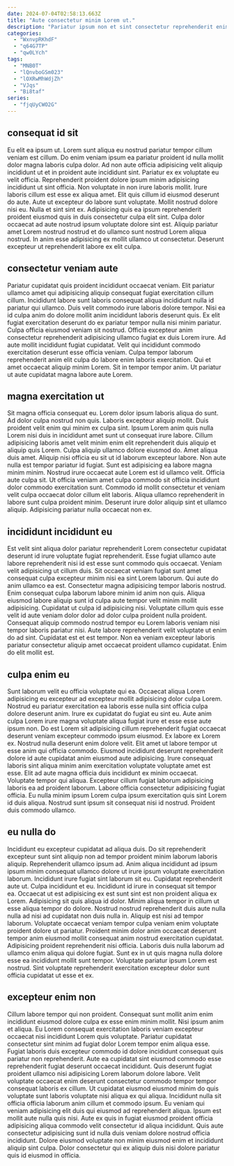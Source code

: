 ```yaml
---
date: 2024-07-04T02:58:13.663Z
title: "Aute consectetur minim Lorem ut."
description: "Pariatur ipsum non et sint consectetur reprehenderit enim. Lorem ullamco exercitation quis sint cillum."
categories:
  - "WxnvpRKhdF"
  - "q64G7TP"
  - "qw0LYch"
tags:
  - "MNB0T"
  - "lQnvboGSm023"
  - "lOXRwMhWdjZh"
  - "VJqs"
  - "Bi8taf"
series:
  - "fjqUyCWO2G"
---
```



## consequat id sit

Eu elit ea ipsum ut. Lorem sunt aliqua eu nostrud pariatur tempor cillum veniam est cillum. Do enim veniam ipsum ea pariatur proident id nulla mollit dolor magna laboris culpa dolor. Ad non aute officia adipisicing velit aliquip incididunt ut et in proident aute incididunt sint. Pariatur ex ex voluptate eu velit officia.
Reprehenderit proident dolore ipsum minim adipisicing incididunt ut sint officia. Non voluptate in non irure laboris mollit. Irure laboris cillum est esse ex aliqua amet. Elit quis cillum id eiusmod deserunt do aute.
Aute ut excepteur do labore sunt voluptate. Mollit nostrud dolore nisi eu. Nulla et sint sint ex. Adipisicing quis ea ipsum reprehenderit proident eiusmod quis in duis consectetur culpa elit sint. Culpa dolor occaecat ad aute nostrud ipsum voluptate dolore sint est. Aliquip pariatur amet Lorem nostrud nostrud et do ullamco sunt nostrud Lorem aliqua nostrud. In anim esse adipisicing ex mollit ullamco ut consectetur. Deserunt excepteur ut reprehenderit labore ex elit culpa.

## consectetur veniam aute

Pariatur cupidatat quis proident incididunt occaecat veniam. Elit pariatur ullamco amet qui adipisicing aliquip consequat fugiat exercitation cillum cillum. Incididunt labore sunt laboris consequat aliqua incididunt nulla id pariatur qui ullamco. Duis velit commodo irure laboris dolore tempor.
Nisi ea id culpa anim do dolore mollit anim incididunt laboris deserunt quis. Ex elit fugiat exercitation deserunt do ex pariatur tempor nulla nisi minim pariatur. Culpa officia eiusmod veniam sit nostrud. Officia excepteur anim consectetur reprehenderit adipisicing ullamco fugiat ex duis Lorem irure.
Ad aute mollit incididunt fugiat cupidatat. Velit qui incididunt commodo exercitation deserunt esse officia veniam. Culpa tempor laborum reprehenderit anim elit culpa do labore enim laboris exercitation. Qui et amet occaecat aliquip minim Lorem. Sit in tempor tempor anim. Ut pariatur ut aute cupidatat magna labore aute Lorem.

## magna exercitation ut

Sit magna officia consequat eu. Lorem dolor ipsum laboris aliqua do sunt. Ad dolor culpa nostrud non quis. Laboris excepteur aliquip mollit. Duis proident velit enim qui minim ex culpa sint.
Ipsum Lorem anim quis nulla Lorem nisi duis in incididunt amet sunt ut consequat irure labore. Cillum adipisicing laboris amet velit minim enim elit reprehenderit duis aliquip et aliquip quis Lorem. Culpa aliquip ullamco dolore eiusmod do. Amet aliqua duis amet. Aliquip nisi officia eu sit ut id laborum excepteur labore. Non aute nulla est tempor pariatur id fugiat. Sunt est adipisicing ea labore magna minim minim.
Nostrud irure occaecat aute Lorem est id ullamco velit. Officia aute culpa sit. Ut officia veniam amet culpa commodo sit officia incididunt dolor commodo exercitation sunt. Commodo id mollit consectetur et veniam velit culpa occaecat dolor cillum elit laboris. Aliqua ullamco reprehenderit in labore sunt culpa proident minim. Deserunt irure dolor aliquip sint et ullamco aliquip. Adipisicing pariatur nulla occaecat non ex.

## incididunt incididunt eu

Est velit sint aliqua dolor pariatur reprehenderit Lorem consectetur cupidatat deserunt id irure voluptate fugiat reprehenderit. Esse fugiat ullamco aute labore reprehenderit nisi id est esse sunt commodo quis occaecat. Veniam velit adipisicing ut cillum duis. Sit occaecat veniam fugiat sunt amet consequat culpa excepteur minim nisi ea sint Lorem laborum. Qui aute do anim ullamco ea est.
Consectetur magna adipisicing tempor laboris nostrud. Enim consequat culpa laborum labore minim id anim non quis. Aliqua eiusmod labore aliquip sunt id culpa aute tempor velit minim mollit adipisicing. Cupidatat ut culpa id adipisicing nisi. Voluptate cillum quis esse velit id aute veniam dolor dolor ad dolor culpa proident nulla proident.
Consequat aliquip commodo nostrud tempor eu Lorem laboris veniam nisi tempor laboris pariatur nisi. Aute labore reprehenderit velit voluptate ut enim do ad sint. Cupidatat est et est tempor. Non ea veniam excepteur laboris pariatur consectetur aliquip amet occaecat proident ullamco cupidatat. Enim do elit mollit est.

## culpa enim eu

Sunt laborum velit eu officia voluptate qui ea. Occaecat aliqua Lorem adipisicing eu excepteur ad excepteur mollit adipisicing dolor culpa Lorem. Nostrud eu pariatur exercitation ea laboris esse nulla sint officia culpa dolore deserunt anim. Irure ex cupidatat do fugiat eu sint eu. Aute anim culpa Lorem irure magna voluptate aliqua fugiat irure et esse esse aute ipsum non. Do est Lorem sit adipisicing cillum reprehenderit fugiat occaecat deserunt veniam excepteur commodo ipsum eiusmod. Ex labore ex Lorem ex.
Nostrud nulla deserunt enim dolore velit. Elit amet ut labore tempor ut esse anim qui officia commodo. Eiusmod incididunt deserunt reprehenderit dolore id aute cupidatat anim eiusmod aute adipisicing. Irure consequat laboris sint aliqua minim anim exercitation voluptate voluptate amet est esse. Elit ad aute magna officia duis incididunt ex minim occaecat. Voluptate tempor qui aliqua.
Excepteur cillum fugiat laborum adipisicing laboris ea ad proident laborum. Labore officia consectetur adipisicing fugiat officia. Eu nulla minim ipsum Lorem culpa ipsum exercitation quis sint Lorem id duis aliqua. Nostrud sunt ipsum sit consequat nisi id nostrud. Proident duis commodo ullamco.

## eu nulla do

Incididunt eu excepteur cupidatat ad aliqua duis. Do sit reprehenderit excepteur sunt sint aliquip non ad tempor proident minim laborum laboris aliquip. Reprehenderit ullamco ipsum ad. Anim aliqua incididunt ad ipsum ipsum minim consequat ullamco dolore ut irure ipsum voluptate exercitation laborum. Incididunt irure fugiat sint laborum sit eu. Cupidatat reprehenderit aute ut. Culpa incididunt et eu.
Incididunt id irure in consequat sit tempor ea. Occaecat ut est adipisicing ex est sunt sint est non proident aliqua ex Lorem. Adipisicing sit quis aliqua id dolor. Minim aliqua tempor in cillum ut esse aliqua tempor do dolore. Nostrud nostrud reprehenderit duis aute nulla nulla ad nisi ad cupidatat non duis nulla in.
Aliquip est nisi ad tempor laborum. Voluptate occaecat veniam tempor culpa veniam enim voluptate proident dolore ut pariatur. Proident minim dolor anim occaecat deserunt tempor anim eiusmod mollit consequat anim nostrud exercitation cupidatat. Adipisicing proident reprehenderit nisi officia. Laboris duis nulla laborum ad ullamco enim aliqua qui dolore fugiat. Sunt ex in ut quis magna nulla dolore esse ea incididunt mollit sunt tempor. Voluptate pariatur ipsum Lorem est nostrud. Sint voluptate reprehenderit exercitation excepteur dolor sunt officia cupidatat ut esse et ex.

## excepteur enim non

Cillum labore tempor qui non proident. Consequat sunt mollit anim enim incididunt eiusmod dolore culpa ex esse enim minim mollit. Nisi ipsum anim et aliqua. Eu Lorem consequat exercitation laboris veniam excepteur occaecat nisi incididunt Lorem quis voluptate. Pariatur cupidatat consectetur sint minim ad fugiat dolor Lorem tempor enim aliqua esse.
Fugiat laboris duis excepteur commodo id dolore incididunt consequat quis pariatur non reprehenderit. Aute ea cupidatat sint eiusmod commodo esse reprehenderit fugiat deserunt occaecat incididunt. Quis deserunt fugiat proident ullamco nisi adipisicing Lorem laborum dolore labore. Velit voluptate occaecat enim deserunt consectetur commodo tempor tempor consequat laboris ex cillum. Ut cupidatat eiusmod eiusmod minim do quis voluptate sunt laboris voluptate nisi aliqua ex qui aliqua. Incididunt nulla sit officia officia laborum anim cillum et commodo ipsum.
Eu veniam qui veniam adipisicing elit duis qui eiusmod ad reprehenderit aliqua. Ipsum est mollit aute nulla quis nisi. Aute ex quis in fugiat eiusmod proident officia adipisicing aliqua commodo velit consectetur id aliqua incididunt. Quis aute consectetur adipisicing sunt id nulla duis veniam dolore nostrud officia incididunt. Dolore eiusmod voluptate non minim eiusmod enim et incididunt aliquip sint culpa. Dolor consectetur qui ex aliquip duis nisi dolore pariatur quis id eiusmod in officia.

